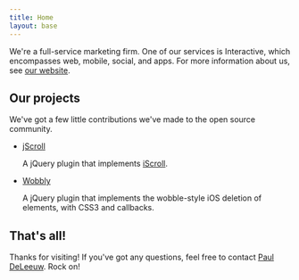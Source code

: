 ```yaml
---
title: Home
layout: base
---
```


We're a full-service marketing firm.  One of our services is Interactive, which encompasses web, mobile, social, and apps.  For more information about us, see [our website](http://teamddm.com).

## Our projects

We've got a few little contributions we've made to the open source community.

 - [jScroll](http://blog.teamddm.com/2011/11/jscroll-an-iscroll-plugin-for-jquery/)

   A jQuery plugin that implements [iScroll](http://cubiq.org/iscroll-4).

 - [Wobbly](http://blog.teamddm.com/2012/02/wobbly-ios-style-wobbling-element-deletion-for-jquery/)

   A jQuery plugin that implements the wobble-style iOS deletion of elements, with CSS3 and callbacks.

## That's all!

Thanks for visiting!  If you've got any questions, feel free to contact [Paul DeLeeuw](mailto:pauld@teamddm.com).  Rock on!